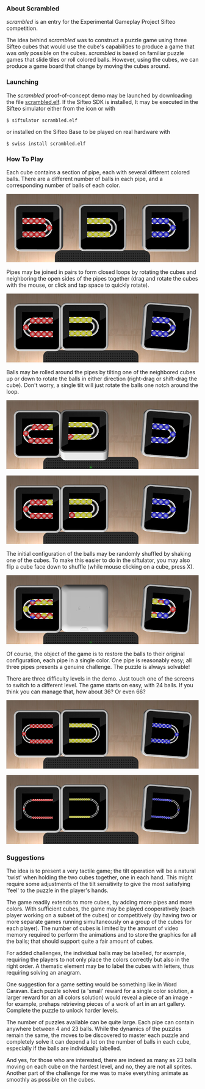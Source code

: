 ### About Scrambled

_scrambled_ is an entry for the Experimental Gameplay Project Sifteo competition.

The idea behind _scrambled_ was to construct a puzzle game using three Sifteo cubes that
would use the cube's capabilities to produce a game that was only possible on the cubes.
_scrambled_ is based on familiar puzzle games that slide tiles or roll colored balls.
However, using the cubes, we can produce a game board that change by moving the cubes
around.

### Launching

The _scrambled_ proof-of-concept demo may be launched by downloading the file
[scrambled.elf][scrambled_elf]. If the Sifteo SDK is installed, It may be executed in the Sifteo simulator
either from the icon or with

    $ siftulator scrambled.elf

or installed on the Sifteo Base to be played on real hardware with

    $ swiss install scrambled.elf

### How To Play

Each cube contains a section of pipe, each with several different colored balls. There are
a different number of balls in each pipe, and a corresponding number of balls of each color.

![Initial layout][initial]

Pipes may be joined in pairs to form closed loops by rotating the cubes and neighboring
the open sides of the pipes together (drag and rotate the cubes with the mouse, or click
and tap space to quickly rotate).

![Neighbor two cubes][neighbor]

Balls may be rolled around the pipes by tilting one of the neighbored cubes up or down
to rotate the balls in either direction (right-drag or shift-drag the cube). Don't worry,
a single tilt will just rotate the balls one notch around the loop.

![Tilt a neighbor][tilt]

![Result of the tilt][aftertilt]

The initial configuration of the balls may be randomly shuffled by shaking one of the cubes.
To make this easier to do in the siftulator, you may also flip a cube face down to shuffle
(while mouse clicking on a cube, press X).

![Flip or shake to shuffle][flip]

Of course, the object of the game is to restore the balls to their original configuration,
each pipe in a single color. One pipe is reasonably easy; all three pipes presents a genuine
challenge. The puzzle is always solvable!

There are three difficulty levels in the demo. Just touch one of the screens to switch to
a different level. The game starts on easy, with 24 balls. If you think you can manage that,
how about 36? Or even 66?

![Medium level: 36 balls][medium]

![Hard level: 66 balls][hard]

### Suggestions

The idea is to present a very tactile game; the tilt operation will be a natural 'twist'
when holding the two cubes together, one in each hand. This might require some adjustments
of the tilt sensitivity to give the most satisfying 'feel' to the puzzle in the player's
hands.

The game readily extends to more cubes, by adding more pipes and more colors. With sufficient
cubes, the game may be played cooperatively (each player working on a subset of the cubes)
or competitively (by having two or more separate games running simultaneously on a group
of the cubes for each player). The number of cubes is limited by the amount of video memory
required to perform the animations and to store the graphics for all the balls; that should
support quite a fair amount of cubes.

For added challenges, the individual balls may be labelled, for example, requiring the
players to not only place the colors correctly but also in the right order. A thematic
element may be to label the cubes with letters, thus requiring solving an anagram.

One suggestion for a game setting would be something like in Word Caravan. Each puzzle
solved (a 'small' reward for a single color solution, a larger reward for an all colors
solution) would reveal a piece of an image - for example, prehaps retrieving pieces of
a work of art in an art gallery. Complete the puzzle to unlock harder levels.

The number of puzzles available can be quite large. Each pipe can contain anywhere between
4 and 23 balls. While the dynamics of the puzzles remain the same, the moves to be
discovered to master each puzzle and completely solve it can depend a lot on the number
of balls in each cube, especially if the balls are individually labelled.

And yes, for those who are interested, there are indeed as many as 23 balls moving on
each cube on the hardest level, and no, they are not all sprites. Another part of the
challenge for me was to make everything animate as smoothly as possible on the cubes.

[scrambled_elf]:	https://github.com/chrisnash/sifteo_scrambled/raw/master/scrambled.elf	"Scrambled ELF file"
[initial]:		https://github.com/chrisnash/sifteo_scrambled/raw/master/initial.png	"Initial display"
[neighbor]:		https://github.com/chrisnash/sifteo_scrambled/raw/master/neighbor.png	"Neighbor cubes"
[tilt]:			https://github.com/chrisnash/sifteo_scrambled/raw/master/tilt.png	"Tilt a neighbored cube"
[aftertilt]:		https://github.com/chrisnash/sifteo_scrambled/raw/master/aftertilt.png	"Result after a tilt"
[flip]:			https://github.com/chrisnash/sifteo_scrambled/raw/master/flip.png	"Flip or shake to shuffle"
[medium]:        	https://github.com/chrisnash/sifteo_scrambled/raw/master/medium.png	"Medium level: 36 balls"
[hard]:        		https://github.com/chrisnash/sifteo_scrambled/raw/master/hard.png	"Hard level: 66 balls"

